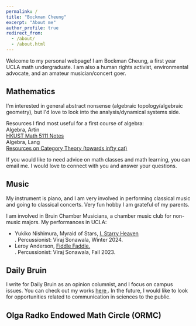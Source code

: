 ```yaml
---
permalink: /
title: "Bockman Cheung"
excerpt: "About me"
author_profile: true
redirect_from: 
  - /about/
  - /about.html
---
```


Welcome to my personal webpage! I am Bockman Cheung, a first year UCLA math undergraduate. I am also a human rights activist, environmental advocate, and an amateur musician/concert goer. 

Mathematics
------
I'm interested in general abstract nonsense (algebraic topology/algebraic geometry), but I'd love to look into the analysis/dynamical systems side. 

Resources I find most useful for a first course of algebra: <br>
Algebra, Artin <br>
<a href="https://canvas.ust.hk/courses/50980"> HKUST Math 5111 Notes </a> <br>
Algebra, Lang <br>
<a href="https://mathoverflow.net/a/70891/517395"> Resources on Category Theory (towards infty cat) </a>

If you would like to need advice on math classes and math learning, you can email me. I would love to connect with you and answer your questions.

Music
------
My instrument is piano, and I am very involved in performing classical music and going to classical concerts. Very fun hobby I am grateful of my parents.

I am involved in Bruin Chamber Musicians, a chamber music club for non-music majors. My performances in UCLA: <br>
* Yukiko Nishimura, Myraid of Stars, <a href="https://www.youtube.com/watch?v=OrdK84jvPcg&list=PLwzikTIanNz2S2H5xbVAPMi1RYJ1Gc3W5&index=2"> I. Starry Heaven </a><br>. Percussionist: Viraj Sonawala, Winter 2024.
* Leroy Anderson, <a href="https://drive.google.com/file/d/1jEOYYdv9ud3tySmvCltWasAuPfBAbL8W/view?usp=sharing"> Fiddle Faddle. </a><br>. Percussionist: Viraj Sonawala, Fall 2023.


Daily Bruin
------
I write for Daily Bruin as an opinion columnist, and I focus on campus issues. You can check out my works <a href="https://dailybruin.com/author/bockman-cheung"> here </a>. In the future, I would like to look for opportunities related to communication in sciences to the public.

Olga Radko Endowed Math Circle (ORMC) 
------
